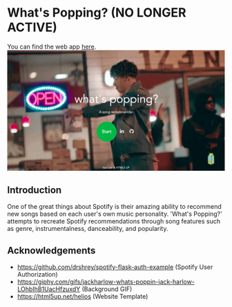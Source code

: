 # What's Popping? (NO LONGER ACTIVE) 
You can find the web app [here](http://www.whatspopping.xyz/). 
![banner](data/whatspopping.jpg)
## Introduction
One of the great things about Spotify is their amazing ability to recommend new songs based on each user's own music personality. 'What's Popping?' attempts to recreate Spotify recommendations through song features such as genre, instrumentalness, danceability, and popularity.
## Acknowledgements
* https://github.com/drshrey/spotify-flask-auth-example (Spotify User Authorization) 
* https://giphy.com/gifs/jackharlow-whats-poppin-jack-harlow-LOhbIhB1UacHfzuxdY (Background GIF) 
* https://html5up.net/helios (Website Template)
